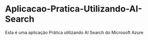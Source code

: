# Aplicacao-Pratica-Utilizando-AI-Search
Esta é uma aplicação Prática utilizando AI Search do Microsoft Azure
